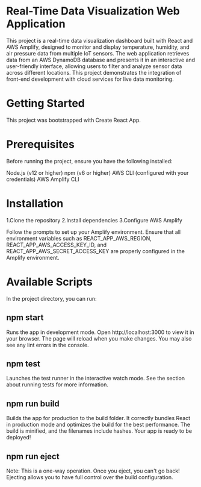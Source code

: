 # Real-Time Data Visualization Web Application

This project is a real-time data visualization dashboard built with React and AWS Amplify, designed to monitor and display temperature, humidity, and air pressure data from multiple IoT sensors. The web application retrieves data from an AWS DynamoDB database and presents it in an interactive and user-friendly interface, allowing users to filter and analyze sensor data across different locations. This project demonstrates the integration of front-end development with cloud services for live data monitoring.

# Getting Started
This project was bootstrapped with Create React App.

# Prerequisites
Before running the project, ensure you have the following installed:

Node.js (v12 or higher)
npm (v6 or higher)
AWS CLI (configured with your credentials)
AWS Amplify CLI

# Installation
1.Clone the repository
2.Install dependencies
3.Configure AWS Amplify

Follow the prompts to set up your Amplify environment. 
Ensure that all environment variables such as REACT_APP_AWS_REGION, REACT_APP_AWS_ACCESS_KEY_ID, and REACT_APP_AWS_SECRET_ACCESS_KEY are properly configured in the Amplify environment.

# Available Scripts
In the project directory, you can run:

## npm start
Runs the app in development mode.
Open http://localhost:3000 to view it in your browser.
The page will reload when you make changes.
You may also see any lint errors in the console.

## npm test
Launches the test runner in the interactive watch mode.
See the section about running tests for more information.

## npm run build
Builds the app for production to the build folder.
It correctly bundles React in production mode and optimizes the build for the best performance.
The build is minified, and the filenames include hashes.
Your app is ready to be deployed!

## npm run eject
Note: This is a one-way operation. Once you eject, you can't go back!
Ejecting allows you to have full control over the build configuration.

